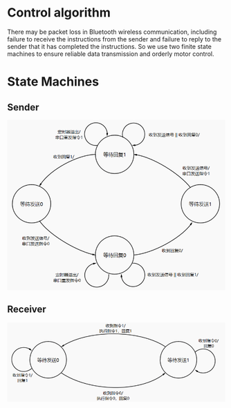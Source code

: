 # Control algorithm
There may be packet loss in Bluetooth wireless communication, including failure to receive the instructions from the sender and failure to reply to the sender that it has completed the instructions. So we use two finite state machines to ensure reliable data transmission and orderly motor control.

# State Machines
## Sender
![发送方有限状态机](../resource/images/发送方状态机.png)

## Receiver
![接收方有限状态机](../resource/images/接受方状态机.png)